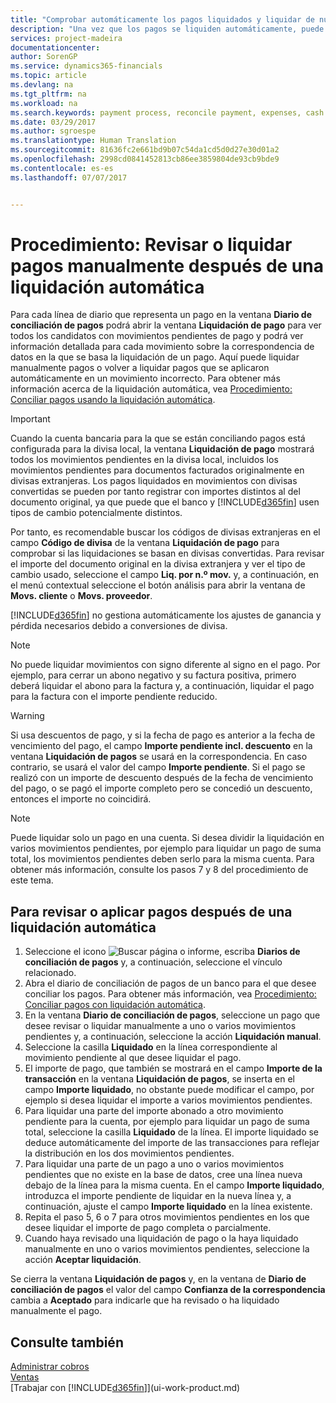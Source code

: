 ```yaml
---
title: "Comprobar automáticamente los pagos liquidados y liquidar de nuevo los pagos manualmente | Documentos de Microsoft"
description: "Una vez que los pagos se liquiden automáticamente, puede revisar todos los movimientos de un pago y volver a liquidar manualmente los que se han aplicado incorrectamente."
services: project-madeira
documentationcenter: 
author: SorenGP
ms.service: dynamics365-financials
ms.topic: article
ms.devlang: na
ms.tgt_pltfrm: na
ms.workload: na
ms.search.keywords: payment process, reconcile payment, expenses, cash receipts
ms.date: 03/29/2017
ms.author: sgroespe
ms.translationtype: Human Translation
ms.sourcegitcommit: 81636fc2e661bd9b07c54da1cd5d0d27e30d01a2
ms.openlocfilehash: 2998cd0841452813cb86ee3859804de93cb9bde9
ms.contentlocale: es-es
ms.lasthandoff: 07/07/2017


---
```

# <a name="how-to-review-or-apply-payments-manually-after-automatic-application"></a>Procedimiento: Revisar o liquidar pagos manualmente después de una liquidación automática
Para cada línea de diario que representa un pago en la ventana **Diario de conciliación de pagos** podrá abrir la ventana **Liquidación de pago** para ver todos los candidatos con movimientos pendientes de pago y podrá ver información detallada para cada movimiento sobre la correspondencia de datos en la que se basa la liquidación de un pago. Aquí puede liquidar manualmente pagos o volver a liquidar pagos que se aplicaron automáticamente en un movimiento incorrecto. Para obtener más información acerca de la liquidación automática, vea [Procedimiento: Conciliar pagos usando la liquidación automática](receivables-how-reconcile-payments-auto-application.md).

> [!IMPORTANT]  
>   Cuando la cuenta bancaria para la que se están conciliando pagos está configurada para la divisa local, la ventana **Liquidación de pago** mostrará todos los movimientos pendientes en la divisa local, incluidos los movimientos pendientes para documentos facturados originalmente en divisas extranjeras. Los pagos liquidados en movimientos con divisas convertidas se pueden por tanto registrar con importes distintos al del documento original, ya que puede que el banco y [!INCLUDE[d365fin](includes/d365fin_md.md)] usen tipos de cambio potencialmente distintos.

Por tanto, es recomendable buscar los códigos de divisas extranjeras en el campo **Código de divisa** de la ventana **Liquidación de pago** para comprobar si las liquidaciones se basan en divisas convertidas. Para revisar el importe del documento original en la divisa extranjera y ver el tipo de cambio usado, seleccione el campo **Liq. por n.º mov.** y, a continuación, en el menú contextual seleccione el botón análisis para abrir la ventana de **Movs. cliente** o **Movs. proveedor**.

[!INCLUDE[d365fin](includes/d365fin_md.md)] no gestiona automáticamente los ajustes de ganancia y pérdida necesarios debido a conversiones de divisa.

> [!NOTE]  
>   No puede liquidar movimientos con signo diferente al signo en el pago. Por ejemplo, para cerrar un abono negativo y su factura positiva, primero deberá liquidar el abono para la factura y, a continuación, liquidar el pago para la factura con el importe pendiente reducido.

> [!WARNING]  
>   Si usa descuentos de pago, y si la fecha de pago es anterior a la fecha de vencimiento del pago, el campo **Importe pendiente incl. descuento** en la ventana **Liquidación de pagos** se usará en la correspondencia. En caso contrario, se usará el valor del campo **Importe pendiente**. Si el pago se realizó con un importe de descuento después de la fecha de vencimiento del pago, o se pagó el importe completo pero se concedió un descuento, entonces el importe no coincidirá.

> [!NOTE]  
>   Puede liquidar solo un pago en una cuenta. Si desea dividir la liquidación en varios movimientos pendientes, por ejemplo para liquidar un pago de suma total, los movimientos pendientes deben serlo para la misma cuenta. Para obtener más información, consulte los pasos 7 y 8 del procedimiento de este tema.

## <a name="to-review-or-apply-payments-after-automatic-application"></a>Para revisar o aplicar pagos después de una liquidación automática
1. Seleccione el icono ![Buscar página o informe](media/ui-search/search_small.png "icono Buscar página o informe"), escriba **Diarios de conciliación de pagos** y, a continuación, seleccione el vínculo relacionado.
2. Abra el diario de conciliación de pagos de un banco para el que desee conciliar los pagos. Para obtener más información, vea [Procedimiento: Conciliar pagos con liquidación automática](receivables-how-reconcile-payments-auto-application.md).
3. En la ventana **Diario de conciliación de pagos**, seleccione un pago que desee revisar o liquidar manualmente a uno o varios movimientos pendientes y, a continuación, seleccione la acción **Liquidación manual**.
4. Seleccione la casilla **Liquidado** en la línea correspondiente al movimiento pendiente al que desee liquidar el pago.
5. El importe de pago, que también se mostrará en el campo **Importe de la transacción** en la ventana **Liquidación de pagos**, se inserta en el campo **Importe liquidado**, no obstante puede modificar el campo, por ejemplo si desea liquidar el importe a varios movimientos pendientes.
6. Para liquidar una parte del importe abonado a otro movimiento pendiente para la cuenta, por ejemplo para liquidar un pago de suma total, seleccione la casilla **Liquidado** de la línea. El importe liquidado se deduce automáticamente del importe de las transacciones para reflejar la distribución en los dos movimientos pendientes.
7. Para liquidar una parte de un pago a uno o varios movimientos pendientes que no existe en la base de datos, cree una línea nueva debajo de la línea para la misma cuenta. En el campo **Importe liquidado**, introduzca el importe pendiente de liquidar en la nueva línea y, a continuación, ajuste el campo **Importe liquidado** en la línea existente.
8. Repita el paso 5, 6 o 7 para otros movimientos pendientes en los que desee liquidar el importe de pago completa o parcialmente.
9. Cuando haya revisado una liquidación de pago o la haya liquidado manualmente en uno o varios movimientos pendientes, seleccione la acción **Aceptar liquidación**.

Se cierra la ventana **Liquidación de pagos** y, en la ventana de **Diario de conciliación de pagos** el valor del campo **Confianza de la correspondencia** cambia a **Aceptado** para indicarle que ha revisado o ha liquidado manualmente el pago.

## <a name="see-also"></a>Consulte también
[Administrar cobros](receivables-manage-receivables.md)  
[Ventas](sales-manage-sales.md)  
[Trabajar con [!INCLUDE[d365fin](includes/d365fin_md.md)]](ui-work-product.md)

